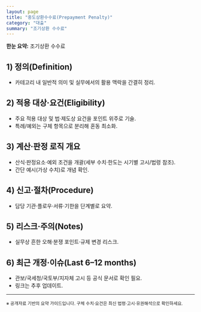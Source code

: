 ```yaml
---
layout: page
title: "중도상환수수료(Prepayment Penalty)"
category: "대출"
summary: "조기상환 수수료"
---
```


<link rel="stylesheet" href="{{ site.baseurl }}/assets/style.css">

<div class="note"><strong>한눈 요약:</strong> 조기상환 수수료</div>

## 1) 정의(Definition)
- 카테고리 내 일반적 의미 및 실무에서의 활용 맥락을 간결히 정리.

## 2) 적용 대상·요건(Eligibility)
- 주요 적용 대상 및 법·제도상 요건을 포인트 위주로 기술.
- 특례/예외는 구체 항목으로 분리해 혼동 최소화.

## 3) 계산·판정 로직 개요
- 산식·판정요소·예외 조건을 개괄(세부 수치·한도는 시기별 고시/법령 참조).
- 간단 예시(가상 수치)로 개념 확인.

## 4) 신고·절차(Procedure)
- 담당 기관·플로우·서류·기한을 단계별로 요약.

## 5) 리스크·주의(Notes)
- 실무상 흔한 오해·분쟁 포인트·규제 변경 리스크.

## 6) 최근 개정·이슈(Last 6–12 months)
- 관보/국세청/국토부/지자체 고시 등 공식 문서로 확인 필요.
- 링크는 추후 업데이트.

---
<small class="small">※ 공개자료 기반의 요약 가이드입니다. 구체 수치·요건은 최신 법령·고시·유권해석으로 확인하세요.</small>
